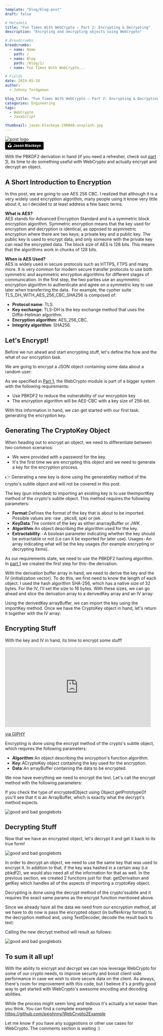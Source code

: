 ```yaml
---
template: "blog/blog-post"
draft: false

# Metadata
title: "Fun Times With WebCrypto — Part 2: Encrypting & Decrypting"
description: "Encrpting and decrypting objects using WebCrypto"

# Breadcrumbs
breadcrumbs:
  - name: Home
    path: /
  - name: Blog
    path: /blog/1/
  - name: Fun Times With WebCrypto...

# Fields
date: 2019-05-28
author:
  - Johnny Tordgeman

blog_title: "Fun Times With WebCrypto — Part 2: Encrypting & Decrypting"
categories: Engineering
tags:
  - WebCrypto
  - JavaScript

thumbnail: jason-blackeye-198848-unsplash.jpg
---
```


![post logo](/assets/images/blog/jason-blackeye-198848-unsplash.jpg)<br>
<a style="background-color:black;color:white;text-decoration:none;padding:4px 6px;font-family:-apple-system, BlinkMacSystemFont, &quot;San Francisco&quot;, &quot;Helvetica Neue&quot;, Helvetica, Ubuntu, Roboto, Noto, &quot;Segoe UI&quot;, Arial, sans-serif;font-size:12px;font-weight:bold;line-height:1.2;display:inline-block;border-radius:3px" href="https://unsplash.com/@jeisblack?utm_medium=referral&amp;utm_campaign=photographer-credit&amp;utm_content=creditBadge" target="_blank" rel="noopener noreferrer" title="Download free do whatever you want high-resolution photos from Jason Blackeye"><span style="display:inline-block;padding:2px 3px"><svg xmlns="http://www.w3.org/2000/svg" style="height:12px;width:auto;position:relative;vertical-align:middle;top:-2px;fill:white" viewBox="0 0 32 32"><title>unsplash-logo</title><path d="M10 9V0h12v9H10zm12 5h10v18H0V14h10v9h12v-9z"></path></svg></span><span style="display:inline-block;padding:2px 3px">Jason Blackeye</span></a>

With the PBKDF2 derivation in hand (if you need a refresher, check out [part 1](https://www.perimeterx.com/blog/fun-times-with-webcrypto-part1/)), its time to do something useful with WebCrypto and actually encrypt and decrypt an object.

## A Short Introduction to Encryption

In this post, we are going to use AES 256 CBC. I realized that although it is a very widely used encryption algorithm, many people using it know very little about it, so I decided to at least address a few basic terms.

**What is AES?**<br/>
AES stands for Advanced Encryption Standard and is a symmetric block encryption algorithm. Symmetric encryption means that the key used for encryption and decryption is identical, as opposed to asymmetric encryption where there are two keys; a private key and a public key. The public key is used to encrypt data, and only someone with the private key can read the encrypted data. The block size of AES is 128 bits. This means that the algorithms work in chunks of 128 bits.

**When is AES Used?**<br/>
AES is widely used in secure protocols such as HTTPS, FTPS and many more. It is very common for modern secure transfer protocols to use both symmetric and asymmetric encryption algorithms for different stages of communication. In the first step, the two parties use an asymmetric encryption algorithm to authenticate and agree on a symmetric key to use later when transferring the data. 
For example, the cypher suite TLS_DH_WITH_AES_256_CBC_SHA256 is composed of:

- **Protocol name**: TLS.
- **Key exchange**: TLS-DH is the key exchange method that uses the Diffie-Hellman algorithm.
- **Encryption algorithm**: AES_256_CBC.
- **Integrity algorithm**: SHA256.

## Let's Encrypt!

Before we run ahead and start encrypting stuff, let's define the how and the what of our encryption task.

We are going to encrypt a JSON object containing some data about a random user:

<script src="https://gist.github.com/pxjohnny/1e13b8a36740dabab29f76f8cd400317.js"></script>

As we specified in [Part 1](https://medium.com/coinmonks/fun-times-with-webcrypto-part-1-pbkdf2-815b1c978c9d), the WebCrypto module is part of a bigger system with the following requirements:

- Use PBKDF2 to reduce the vulnerability of our encryption key
- The encryption algorithm will be AES-CBC with a key size of 256-bit.

With this information in hand, we can get started with our first task: generating the encryption key.

## Generating The CryptoKey Object

When heading out to encrypt an object, we need to differentiate between two common scenarios:

- We were provided with a password for the key.
- It's the first time we are encrypting this object and we need to generate a key for the encryption process.

👉 Generating a new key is done using the generateKey method of the crypto's subtle object and will not be covered in this post.

The key (pun intended) to importing an existing key is to use theimportKey method of the crypto's subtle object. This method requires the following parameters:

- **Format**: Defines the format of the key that is about to be imported. Possible values are: raw , pkcs8, spki or jwk .
- **KeyData**: The content of the key as either anarrayBuffer or JWK .
- **Algorithm**: An object describing the algorithm used for the key.
- **Extractability**: - A boolean parameter indicating whether the key should be extractable or not (i.e can it be exported for later use).
  Usages - An array indicating what will be the key usages (for example encrypting or decrypting items).

As our requirements state, we need to use the PBKDF2 hashing algorithm. In [part 1](https://medium.com/coinmonks/fun-times-with-webcrypto-part-1-pbkdf2-815b1c978c9d) we created the first step for this - the derivation:

<script src="https://gist.github.com/pxjohnny/e79f4eed9959fc6952d80c4740e8200a.js"></script>

With the derivation buffer array in hand, we need to derive the key and the IV (initialization vector). To do this, we first need to know the length of each object. I used the hash algorithm SHA-256, which has a native size of 32 bytes. For the IV, I'll set the size to 16 bytes. With these sizes, we can go ahead and slice the derivation array to a derivedKey array and an IV array:

<script src="https://gist.github.com/pxjohnny/3edfa697081f563495b99d0327977e58.js"></script>

Using the derivedKey arrayBuffer, we can import the key using the importKey method. Once we have the CryptoKey object in hand, let's return it together with the IV array:

<script src="https://gist.github.com/pxjohnny/d906b6c7b3b6b1e5a571f84a4c4113aa.js"></script>

## Encrypting Stuff

With the key and IV in hand, its time to encrypt some stuff!

<iframe src="https://giphy.com/embed/NOjpziLgWM7cs" width="480" height="264" frameBorder="0" class="giphy-embed" allowFullScreen></iframe><p><a href="https://giphy.com/gifs/cats-cheezburger-coworker-NOjpziLgWM7cs">via GIPHY</a></p>

Encrypting is done using the encrypt method of the crypto's subtle object, which requires the following parameters:

- **Algorithm**: An object describing the encryption's function algorithm.
- **Key**: ACryptoKey object containing the key used for the encryption.
- **Data**: An arrayBuffer containing the data to be encrypted.

<script src="https://gist.github.com/pxjohnny/68b79dd02e4473b83a1f1ad8669e1c0c.js"></script>

We now have everything we need to encrypt the text. Let's call the encrypt method with the following parameters:

<script src="https://gist.github.com/pxjohnny/42e3423cc57598cd64a5493e18c9dcc9.js"></script>

If you check the type of encryptedObject using Object.getPrototypeOf you'll see that it is an ArrayBuffer, which is exactly what the decrypt's method expects.

![good and bad googlebots](/assets/images/blog/webcrypto2-1.png)

## Decrypting Stuff

Now that we have an encrypted object, let's decrypt it and get it back to its true form!

![good and bad googlebots](/assets/images/blog/webcrypto2-2.jpeg)

In order to decrypt an object, we need to use the same key that was used to encrypt it. In addition to that, if the key was hashed in a certain way (i.e pbkdf2), we would also need all of the information for that as well. In the previous section, we created 2 functions just for that: getDerivation and getKey which handles all of the aspects of importing a cryptoKey object.

Decrypting is done using the decrypt method of the crypto'ssubtle and it requires the exact same params as the encrypt function mentioned above.

Since we already have all the data we need from our encryption method, all we have to do now is pass the encrypted object (in bufferArray format) to the decryption method and, using TextDecoder, decode the result back to text:

<script src="https://gist.github.com/pxjohnny/14030f60b8478a9891653021a6622e46.js"></script>

Calling the new decrypt method will result as follows:

<script src="https://gist.github.com/pxjohnny/9b43d5c9edc62f3f0feefc2805e1bebf.js"></script>

![good and bad googlebots](/assets/images/blog/webcrypto2-3.png)

## To sum it all up!

With the ability to encrypt and decrypt we can now leverage WebCrypto for some of our crypto needs, to improve security and boost client-side performance in case we wish to store secure data on the client. As always, there's room for improvement with this code, but I believe it's a pretty good way to get started with WebCrypto's awesome encoding and decoding abilities.

While the process might seem long and tedious it's actually a lot easier than you think. You can find a complete example https://github.com/pxjohnny/WebCrypto2Example

Let me know if you have any suggestions or other use cases for WebCrypto. The comments section is waiting :)
